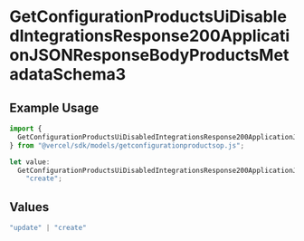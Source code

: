 # GetConfigurationProductsUiDisabledIntegrationsResponse200ApplicationJSONResponseBodyProductsMetadataSchema3

## Example Usage

```typescript
import {
  GetConfigurationProductsUiDisabledIntegrationsResponse200ApplicationJSONResponseBodyProductsMetadataSchema3,
} from "@vercel/sdk/models/getconfigurationproductsop.js";

let value:
  GetConfigurationProductsUiDisabledIntegrationsResponse200ApplicationJSONResponseBodyProductsMetadataSchema3 =
    "create";
```

## Values

```typescript
"update" | "create"
```